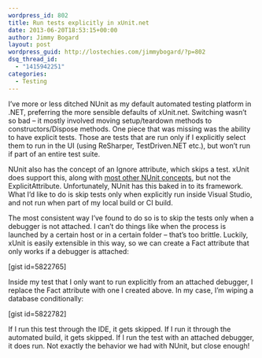 ```yaml
---
wordpress_id: 802
title: Run tests explicitly in xUnit.net
date: 2013-06-20T18:53:15+00:00
author: Jimmy Bogard
layout: post
wordpress_guid: http://lostechies.com/jimmybogard/?p=802
dsq_thread_id:
  - "1415942251"
categories:
  - Testing
---
```

I’ve more or less ditched NUnit as my default automated testing platform in .NET, preferring the more sensible defaults of xUnit.net. Switching wasn’t so bad – it mostly involved moving setup/teardown methods to constructors/Dispose methods. One piece that was missing was the ability to have explicit tests. Those are tests that are run only if I explicitly select them to run in the UI (using ReSharper, TestDriven.NET etc.), but won’t run if part of an entire test suite.

NUnit also has the concept of an Ignore attribute, which skips a test. xUnit does support this, along with [most other NUnit concepts](http://xunit.codeplex.com/wikipage?title=Comparisons), but not the ExplicitAttribute. Unfortunately, NUnit has this baked in to its framework. What I’d like to do is skip tests only when explicitly run inside Visual Studio, and not run when part of my local build or CI build.

The most consistent way I’ve found to do so is to skip the tests only when a debugger is not attached. I can’t do things like when the process is launched by a certain host or in a certain folder – that’s too brittle. Luckily, xUnit is easily extensible in this way, so we can create a Fact attribute that only works if a debugger is attached:

[gist id=5822765]

Inside my test that I only want to run explicitly from an attached debugger, I replace the Fact attribute with one I created above. In my case, I’m wiping a database conditionally:

[gist id=5822782]

If I run this test through the IDE, it gets skipped. If I run it through the automated build, it gets skipped. If I run the test with an attached debugger, it does run. Not exactly the behavior we had with NUnit, but close enough!